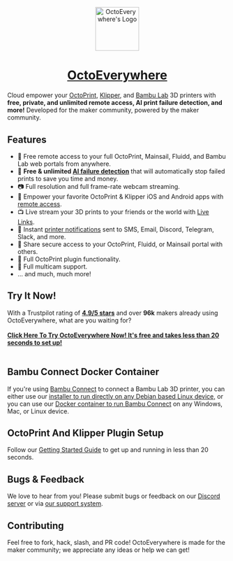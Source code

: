 <p align="center"><img src="https://octoeverywhere.com/img/logo.png" alt="OctoEverywhere's Logo" style="width:100px" /></p>
<h1 align="center" style="margin-bottom:20px"><a href="https://octoeverywhere.com/?source=github_readme">OctoEverywhere</a></h1>

Cloud empower your [OctoPrint](https://octoeverywhere.com/?source=github_readme), [Klipper](https://octoeverywhere.com/klipper?source=github_readme), and [Bambu Lab](https://octoeverywhere.com/bambu?source=github_readme) 3D printers with **free, private, and unlimited remote access, AI print failure detection, and more!** Developed for the maker community, powered by the maker community.

## Features

- 🚀 Free remote access to your full OctoPrint, Mainsail, Fluidd, and Bambu Lab web portals from anywhere.
- 🤖 **Free & unlimited [AI failure detection](https://octoeverywhere.com/gadget?source=github_readme)** that will automatically stop failed prints to save you time and money.
- 📷 Full resolution and full frame-rate webcam streaming.
- 📱 Empower your favorite OctoPrint & Klipper iOS and Android apps with [remote access](https://octoeverywhere.com/appsetup?source=github_readme).
- 📺 Live stream your 3D prints to your friends or the world with [Live Links](https://octoeverywhere.com/live?source=github_readme).
- 🔔 Instant [printer notifications](https://octoeverywhere.com/notifications?source=github_readme) sent to SMS, Email, Discord, Telegram, Slack, and more.
- 🔗 Share secure access to your OctoPrint, Fluidd, or Mainsail portal with others.
- 💪 Full OctoPrint plugin functionality.
- 🤹 Full multicam support.
- ... and much, much more!

## Try It Now!

With a Trustpilot rating of **[4.9/5 stars](https://www.trustpilot.com/review/octoeverywhere.com)** and over **96k** makers already using OctoEverywhere, what are you waiting for?
<br/>
<br/>
**[Click Here To Try OctoEverywhere Now! It's free and takes less than 20 seconds to set up!](https://octoeverywhere.com/getstarted?source=github_readme)**
<br/>
<br/>

## Bambu Connect Docker Container

If you're using [Bambu Connect](https://octoeverywhere.com/bambu?source=github_readme) to connect a Bambu Lab 3D printer, you can either use our [installer to run directly on any Debian based Linux device,](https://octoeverywhere.com/getstarted?bambu=t&source=github_readme) or you can use our [Docker container to run Bambu Connect](https://blog.octoeverywhere.com/setup-bambu-connect-with-docker-or-docker-compose) on any Windows, Mac, or Linux device.

## OctoPrint And Klipper Plugin Setup

Follow our [Getting Started Guide](https://octoeverywhere.com/getstarted?source=github_readme) to get up and running in less than 20 seconds.

## Bugs & Feedback

We love to hear from you! Please submit bugs or feedback on our [Discord server](https://discord.gg/v3qbxPee4E) or via [our support system](https://octoeverywhere.com/support).

## Contributing

Feel free to fork, hack, slash, and PR code! OctoEverywhere is made for the maker community; we appreciate any ideas or help we can get!

